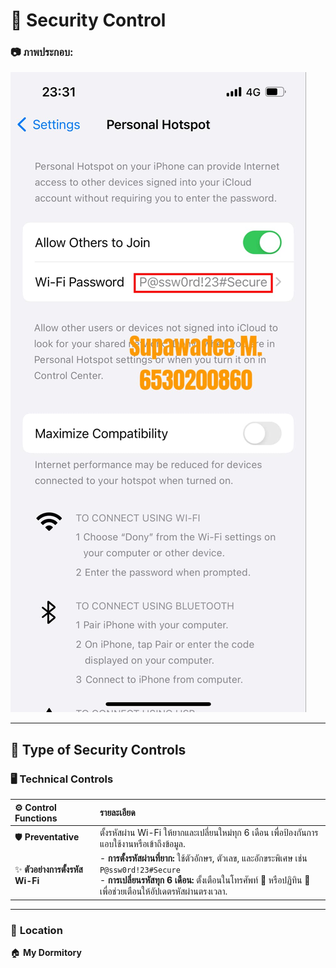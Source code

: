 # 🔐 **Security Control**  

### 📷 **ภาพประกอบ:**  
![](image/password.jpg)  


---

## 🌟 **Type of Security Controls**  

### 🖥️ **Technical Controls**  

| ⚙️ **Control Functions**   | **รายละเอียด**                                                                                                                                           |
|:---------------------------|:---------------------------------------------------------------------------------------------------------------------------------------------------------|
| 🛡️ **Preventative**        | ตั้งรหัสผ่าน Wi-Fi ให้ยากและเปลี่ยนใหม่ทุก 6 เดือน เพื่อป้องกันการแอบใช้งานหรือเข้าถึงข้อมูล.                                                           |
| ✨ **ตัวอย่างการตั้งรหัส Wi-Fi** | - **การตั้งรหัสผ่านที่ยาก:** ใช้ตัวอักษร, ตัวเลข, และอักขระพิเศษ เช่น `P@ssw0rd!23#Secure` <br> - **การเปลี่ยนรหัสทุก 6 เดือน:** ตั้งเตือนในโทรศัพท์ 📱 หรือปฏิทิน 📅 เพื่อช่วยเตือนให้อัปเดตรหัสผ่านตรงเวลา. |

---

### 📍 **Location**  
🏠 **My Dormitory**  


